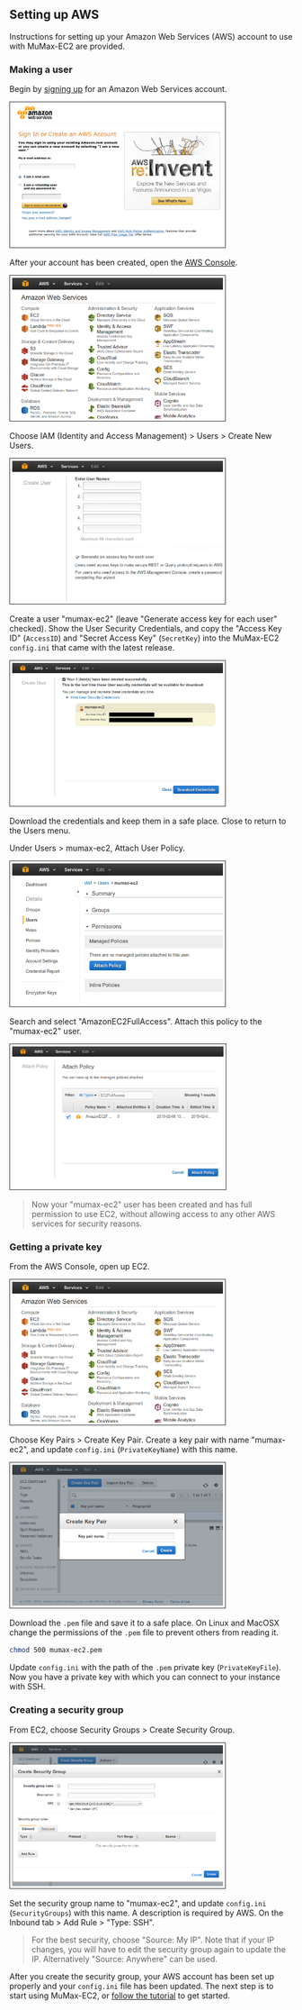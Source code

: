 ## Setting up AWS ##

Instructions for setting up your Amazon Web Services (AWS) account to use with MuMax-EC2 are provided.

### Making a user ###

Begin by [signing up](https://console.aws.amazon.com/console/home) for an Amazon Web Services account.

<img src="aws_1.png" height="250" style="border: solid 1px #333333; padding: 4px;" />

After your account has been created, open the [AWS Console](https://console.aws.amazon.com/console/).

<img src="aws_2.png" height="250" style="border: solid 1px #333333; padding: 4px;" />

Choose IAM (Identity and Access Management) > Users > Create New Users.

<img src="aws_3.png" height="250" style="border: solid 1px #333333; padding: 4px;" />

Create a user "mumax-ec2" (leave "Generate access key for each user" checked). Show the User Security Credentials, and copy the "Access Key ID" (`AccessID`) and "Secret Access Key" (`SecretKey`) into the MuMax-EC2 `config.ini` that came with the latest release. 

<img src="aws_4.png" height="250" style="border: solid 1px #333333; padding: 4px;" />

Download the credentials and keep them in a safe place. Close to return to the Users menu.

Under Users > mumax-ec2, Attach User Policy.

<img src="aws_5.png" height="250" style="border: solid 1px #333333; padding: 4px;" />

Search and select "AmazonEC2FullAccess". Attach this policy to the "mumax-ec2" user.

<img src="aws_6.png" height="250" style="border: solid 1px #333333; padding: 4px;" />

> Now your "mumax-ec2" user has been created and has full permission to use EC2, without allowing access to any other AWS services for security reasons.

### Getting a private key ###

From the AWS Console, open up EC2.

<img src="aws_2.png" height="250" style="border: solid 1px #333333; padding: 4px;" />

Choose Key Pairs > Create Key Pair. Create a key pair with name "mumax-ec2", and update `config.ini` (`PrivateKeyName`) with this name.

<img src="aws_7.png" height="250" style="border: solid 1px #333333; padding: 4px;" />

Download the `.pem` file and save it to a safe place. On Linux and MacOSX change the permissions of the `.pem` file to prevent others from reading it.

```bash
chmod 500 mumax-ec2.pem
```

Update `config.ini` with the path of the `.pem` private key (`PrivateKeyFile`). Now you have a private key with which you can connect to your instance with SSH.

### Creating a security group ###

From EC2, choose Security Groups > Create Security Group.

<img src="aws_8.png" height="250" style="border: solid 1px #333333; padding: 4px;" />

Set the security group name to "mumax-ec2", and update `config.ini` (`SecurityGroups`) with this name. A description is required by AWS. On the Inbound tab > Add Rule > "Type: SSH".

> For the best security, choose "Source: My IP". Note that if your IP changes, you will have to edit the security group again to update the IP. Alternatively "Source: Anywhere" can be used.

After you create the security group, your AWS account has been set up properly and your `config.ini` file has been updated. The next step is to start using MuMax-EC2, or [follow the tutorial](tutorial.md) to get started.